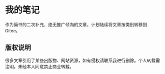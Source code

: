# 我的笔记

作为简书的二次补充，绝无推广倾向的文章。计划陆续将文章按类别转移到 Gitee。

## 版权说明

很多文章引用了某些出版物、网站资源，如有侵权请联系我进行删除。个人转载需注明。未经本人同意禁止商业转载。
